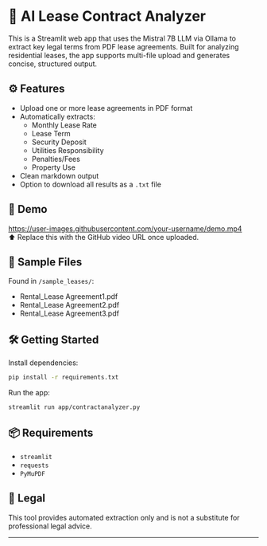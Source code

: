 # 🧾 AI Lease Contract Analyzer

This is a Streamlit web app that uses the Mistral 7B LLM via Ollama to extract key legal terms from PDF lease agreements. Built for analyzing residential leases, the app supports multi-file upload and generates concise, structured output.

## ⚙️ Features

- Upload one or more lease agreements in PDF format
- Automatically extracts:
  - Monthly Lease Rate
  - Lease Term
  - Security Deposit
  - Utilities Responsibility
  - Penalties/Fees
  - Property Use
- Clean markdown output
- Option to download all results as a `.txt` file

## 🚀 Demo

https://user-images.githubusercontent.com/your-username/demo.mp4  
⬆️ Replace this with the GitHub video URL once uploaded.

## 📁 Sample Files

Found in `/sample_leases/`:
- Rental_Lease Agreement1.pdf
- Rental_Lease Agreement2.pdf
- Rental_Lease Agreement3.pdf

## 🛠️ Getting Started

Install dependencies:
```bash
pip install -r requirements.txt
```

Run the app:
```bash
streamlit run app/contractanalyzer.py
```

## 📦 Requirements

- `streamlit`
- `requests`
- `PyMuPDF`

## 📜 Legal

This tool provides automated extraction only and is not a substitute for professional legal advice.

---
